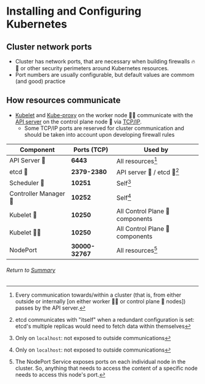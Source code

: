# Installing and Configuring Kubernetes

## Cluster network ports
- Cluster has network ports, that are necessary when building firewalls 🔥🧱 or other security perimeters around Kubernetes resources.
- Port numbers are usually configurable, but default values are commom (and good) practice

## How resources communicate
- [Kubelet](/01exploringKubernetesArchitecture/07k8sClusterComponents.md#worker-node-components) and [Kube-proxy](/01exploringKubernetesArchitecture/07k8sClusterComponents.md#worker-node-components) on the worker node 👩‍🏭 communicate with the [API server](/01exploringKubernetesArchitecture/02kubernetesAPI.MD) on the control plane node 🧠 via [TCP/IP](https://www.techtarget.com/searchnetworking/definition/TCP-IP).
    - Some TCP/IP ports are reserved for cluster communication and should be taken into account upon developing firewall rules

| Component  | Ports (TCP) | Used by |
| ------------- | ------------- | ------------- |
| API Server 🧠  | **6443**  | All resources[^1] |
| etcd 🧠  | **2379-2380**  | API server 🧠 / etcd 🧠[^2] |
| Scheduler 🧠  | **10251**  | Self[^3] |
| Controller Manager 🧠  | **10252**  | Self[^3] |
| Kubelet 🧠  | **10250**  | All Control Plane 🧠 components |
| Kubelet 👩‍🏭  | **10250**  | All Control Plane 🧠 components |
| NodePort | **30000-32767**  | All resources[^4] |

[^1]: Every communication towards/within a cluster (that is, from either outside or internally [on either worker 👩‍🏭 or control plane 🧠 nodes]) passes by the API server.
[^2]: etcd communicates with "itself" when a redundant configuration is set: etcd's multiple replicas would need to fetch data within themselves
[^3]: Only on `localhost`: not exposed to outside communications
[^4]: The NodePort Service exposes ports on each individual node in the cluster. So, anything that needs to access the content of a specific node needs to access this node's port.

###### Return to [Summary](https://github.com/l12f3r/CKAstudy/tree/main/02installingConfiguringK8s#readme)
